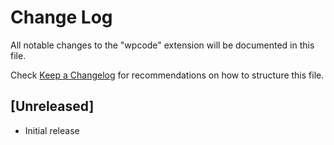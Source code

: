 # Change Log

All notable changes to the "wpcode" extension will be documented in this file.

Check [Keep a Changelog](http://keepachangelog.com/) for recommendations on how to structure this file.

## [Unreleased]

- Initial release